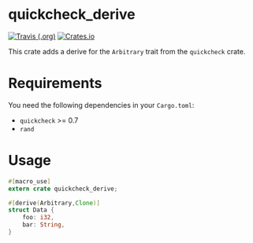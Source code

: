 # quickcheck_derive

<!-- badges -->
[![Travis (.org)](https://img.shields.io/travis/panicbit/quickcheck_derive.svg)](https://travis-ci.org/panicbit/quickcheck_derive)
[![Crates.io](https://img.shields.io/crates/v/quickcheck_derive.svg)](https://crates.io/crates/quickcheck_derive)

This crate adds a derive for the `Arbitrary` trait from the `quickcheck` crate.

# Requirements
You need the following dependencies in your `Cargo.toml`:

- `quickcheck` >= 0.7
- `rand`

# Usage

```rust
#[macro_use]
extern crate quickcheck_derive;

#[derive(Arbitrary,Clone)]
struct Data {
    foo: i32,
    bar: String,
}
```
